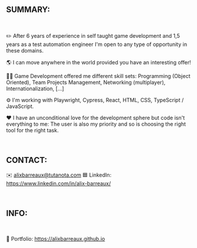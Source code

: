 <h2>SUMMARY:</h2>
<br />

✏️ After 6 years of experience in self taught game development and 1,5 years as a test automation engineer I'm open to any type of opportunity in these domains.

🌎 I can move anywhere in the world provided you have an interesting offer!

👨‍💻 Game Development offered me different skill sets: Programming (Object Oriented), Team Projects Management, Networking (multiplayer), Internationalization, [...]

⚙️ I'm working with Playwright, Cypress, React, HTML, CSS, TypeScript / JavaScript.

❤️ I have an unconditional love for the development sphere but code isn't everything to me: The user is also my priority and so is choosing the right tool for the right task.

<br />

<h2>CONTACT:</h2>

✉️ alixbarreaux@tutanota.com
🟦 LinkedIn: https://www.linkedin.com/in/alix-barreaux/

<br />

<h2>INFO:</h2>
<br />

📰 Portfolio: https://alixbarreaux.github.io
